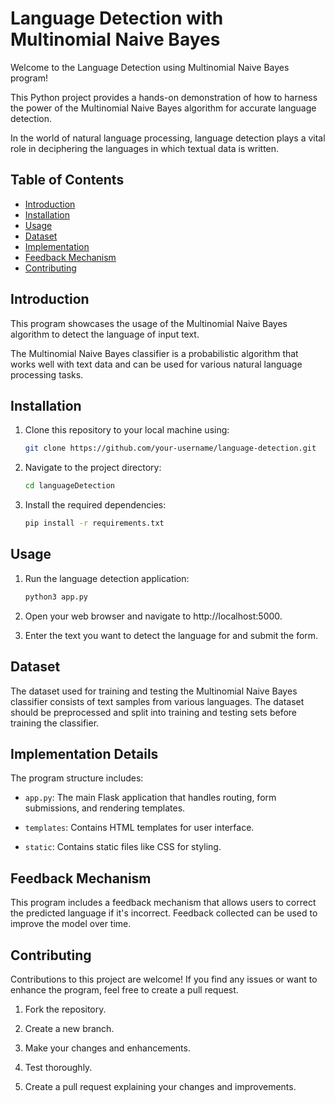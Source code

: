 
# Language Detection with Multinomial Naive Bayes

Welcome to the Language Detection using Multinomial Naive Bayes program! 

This Python project provides a hands-on demonstration of how to harness the power of the Multinomial Naive Bayes algorithm for accurate language detection. 

In the world of natural language processing, language detection plays a vital role in deciphering the languages in which textual data is written.
## Table of Contents

- [Introduction](#introduction)
- [Installation](#installation)
- [Usage](#usage)
- [Dataset](#dataset)
- [Implementation](#implementation)
- [Feedback Mechanism](#feedback-mechanism)
- [Contributing](#contributing)

## Introduction

This program showcases the usage of the Multinomial Naive Bayes algorithm to detect the language of input text. 

The Multinomial Naive Bayes classifier is a probabilistic algorithm that works well with text data and can be used for various natural language processing tasks.

## Installation

1. Clone this repository to your local machine using:

   ```bash
   git clone https://github.com/your-username/language-detection.git
   ```

2. Navigate to the project directory:

   ```bash
   cd languageDetection
   ```

3. Install the required dependencies:

   ```bash
   pip install -r requirements.txt
   ```

## Usage

1. Run the language detection application:

   ```bash
   python3 app.py
   ```

2. Open your web browser and navigate to http://localhost:5000.

3. Enter the text you want to detect the language for and submit the form.

## Dataset

The dataset used for training and testing the Multinomial Naive Bayes classifier consists of text samples from various languages. The dataset should be preprocessed and split into training and testing sets before training the classifier.

## Implementation Details

The program structure includes:

- `app.py`: The main Flask application that handles routing, form submissions, and rendering templates.

- `templates`: Contains HTML templates for user interface.

- `static`: Contains static files like CSS for styling.

## Feedback Mechanism

This program includes a feedback mechanism that allows users to correct the predicted language if it's incorrect. Feedback collected can be used to improve the model over time.

## Contributing

Contributions to this project are welcome! If you find any issues or want to enhance the program, feel free to create a pull request.

1. Fork the repository.

2. Create a new branch.

3. Make your changes and enhancements.

4. Test thoroughly.

5. Create a pull request explaining your changes and improvements.